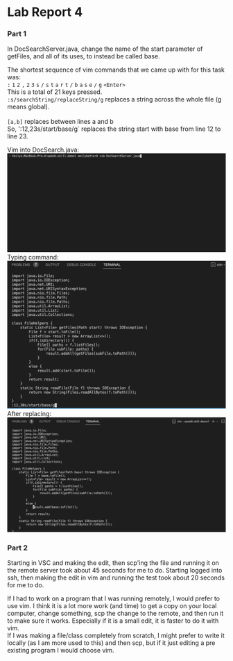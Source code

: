 # Lab Report 4
### Part 1
In DocSearchServer.java, change the name of the start parameter of getFiles, and all of its uses, to instead be called base.

The shortest sequence of vim commands that we came up with for this task was:  
`:` `1` `2` `,` `2` `3` `s` `/` `s` `t` `a` `r` `t` `/` `b` `a` `s` `e` `/` `g` `<Enter>` <br />
This is a total of 21 keys pressed.<br />
`:s/searchString/replaceString/g` replaces a string across the whole file (g means global).  <br />  
`[a,b]` replaces between lines a and b<br />
So, ':12,23s/start/base/g` replaces the string start with base from line 12 to line 23.  <br />

Vim into DocSearch.java:
![Image](vim_docsearch.png)
Typing command:
![Image](type_command.png)
After replacing:
![Image](after_enter.png)

### Part 2
Starting in VSC and making the edit, then scp'ing the file and running it on the remote server took about 45 seconds for me to do.
Starting logged into ssh, then making the edit in vim and running the test took about 20 seconds for me to do.

If I had to work on a program that I was running remotely, I would prefer to use vim. I think it is a lot more work (and time) to get a copy on your local computer, change something, scp the change to the remote, and then run it to make sure it works. Especially if it is a small edit, it is faster to do it with vim.   
If I was making a file/class completely from scratch, I might prefer to write it locally (as I am more used to this) and then scp, but if it just editing a pre existing program I would choose vim.
